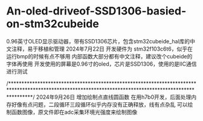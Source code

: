 # An-oled-driveof-SSD1306-basied-on-stm32cubeide
0.96英寸OLED显示驱动器，带有SSD1306芯片，包含stm32cubeide_hal库的中文注释，易于移植和管理
2024年7月22日
开发硬件为 stm32f103c6t6，似乎在运行bmp的时候有点不够用
内部函数大部分都有中文注释，建议改个cubeide的字体再使用
开发使用的屏幕是0.96寸的oled，芯片是SSD1306，使用的是IIC通信进行测试

/********************************************************************************************************************************************************/
2024年9月26日
增加绘制点直线圆函数
在用h7b0开发，后面处理内存好像有点问题，二段循环三段循环似乎内存没有正确释放，线有点杂乱
可以绘制函数图像，原文件即在adc采集环境光强度来绘制图像
